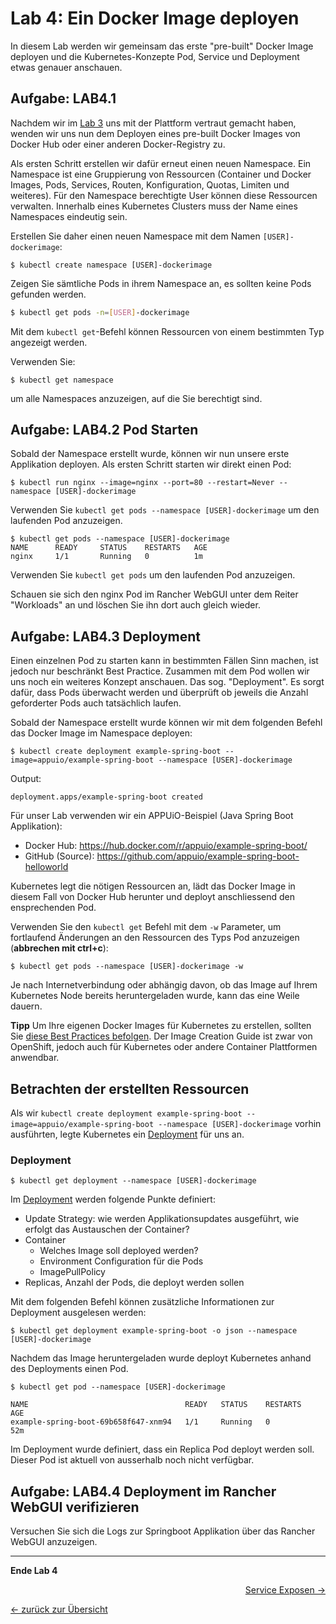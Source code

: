 # Lab 4: Ein Docker Image deployen

In diesem Lab werden wir gemeinsam das erste "pre-built" Docker Image deployen und die Kubernetes-Konzepte Pod, Service und Deployment etwas genauer anschauen.


## Aufgabe: LAB4.1

Nachdem wir im [Lab 3](03_first_steps.md) uns mit der Plattform vertraut gemacht haben, wenden wir uns nun dem Deployen eines pre-built Docker Images von Docker Hub oder einer anderen Docker-Registry zu.

Als ersten Schritt erstellen wir dafür erneut einen neuen Namespace. Ein Namespace ist eine Gruppierung von Ressourcen (Container und Docker Images, Pods, Services, Routen, Konfiguration, Quotas, Limiten und weiteres). Für den Namespace berechtigte User können diese Ressourcen verwalten. Innerhalb eines Kubernetes Clusters muss der Name eines Namespaces eindeutig sein.

Erstellen Sie daher einen neuen Namespace mit dem Namen `[USER]-dockerimage`:

```
$ kubectl create namespace [USER]-dockerimage
```

Zeigen Sie sämtliche Pods in ihrem Namespace an, es sollten keine Pods gefunden werden.
```bash
$ kubectl get pods -n=[USER]-dockerimage
```

Mit dem `kubectl get`-Befehl können Ressourcen von einem bestimmten Typ angezeigt werden.

Verwenden Sie:
```
$ kubectl get namespace
```
um alle Namespaces anzuzeigen, auf die Sie berechtigt sind.

## Aufgabe: LAB4.2 Pod Starten

Sobald der Namespace erstellt wurde, können wir nun unsere erste Applikation deployen. Als ersten Schritt starten wir direkt einen Pod:

```
$ kubectl run nginx --image=nginx --port=80 --restart=Never --namespace [USER]-dockerimage
```

Verwenden Sie `kubectl get pods --namespace [USER]-dockerimage` um den laufenden Pod anzuzeigen.
```
$ kubectl get pods --namespace [USER]-dockerimage
NAME      READY     STATUS    RESTARTS   AGE
nginx     1/1       Running   0          1m
```


Verwenden Sie `kubectl get pods` um den laufenden Pod anzuzeigen.

Schauen sie sich den nginx Pod im Rancher WebGUI unter dem Reiter "Workloads" an und löschen Sie ihn dort auch gleich wieder.

## Aufgabe: LAB4.3 Deployment

Einen einzelnen Pod zu starten kann in bestimmten Fällen Sinn machen, ist jedoch nur beschränkt Best Practice. Zusammen mit dem Pod wollen wir uns noch ein weiteres Konzept anschauen. Das sog. "Deployment". Es sorgt dafür, dass Pods überwacht werden und überprüft ob jeweils die Anzahl geforderter Pods auch tatsächlich laufen.

Sobald der Namespace erstellt wurde können wir mit dem folgenden Befehl das Docker Image im Namespace deployen:

```
$ kubectl create deployment example-spring-boot --image=appuio/example-spring-boot --namespace [USER]-dockerimage
```

Output:
```
deployment.apps/example-spring-boot created
```

Für unser Lab verwenden wir ein APPUiO-Beispiel (Java Spring Boot Applikation):
- Docker Hub: https://hub.docker.com/r/appuio/example-spring-boot/
- GitHub (Source): https://github.com/appuio/example-spring-boot-helloworld

Kubernetes legt die nötigen Ressourcen an, lädt das Docker Image in diesem Fall von Docker Hub herunter und deployt anschliessend den ensprechenden Pod.

Verwenden Sie den `kubectl get` Befehl mit dem `-w` Parameter, um fortlaufend Änderungen an den Ressourcen des Typs Pod anzuzeigen (**abbrechen mit ctrl+c**):
```
$ kubectl get pods --namespace [USER]-dockerimage -w
```

Je nach Internetverbindung oder abhängig davon, ob das Image auf Ihrem Kubernetes Node bereits heruntergeladen wurde, kann das eine Weile dauern. 

**Tipp** Um Ihre eigenen Docker Images für Kubernetes zu erstellen, sollten Sie [diese Best Practices befolgen](https://docs.openshift.com/container-platform/latest/creating_images/guidelines.html). Der Image Creation Guide ist zwar von OpenShift, jedoch auch für Kubernetes oder andere Container Plattformen anwendbar.


## Betrachten der erstellten Ressourcen

Als wir `kubectl create deployment example-spring-boot --image=appuio/example-spring-boot --namespace [USER]-dockerimage` vorhin ausführten, legte Kubernetes ein [Deployment](https://kubernetes.io/docs/concepts/workloads/controllers/deployment/) für uns an.


### Deployment

```
$ kubectl get deployment --namespace [USER]-dockerimage
```

Im [Deployment](https://kubernetes.io/docs/concepts/workloads/controllers/deployment/) werden folgende Punkte definiert:

- Update Strategy: wie werden Applikationsupdates ausgeführt, wie erfolgt das Austauschen der Container?
- Container
  - Welches Image soll deployed werden?
  - Environment Configuration für die Pods
  - ImagePullPolicy
- Replicas, Anzahl der Pods, die deployt werden sollen

Mit dem folgenden Befehl können zusätzliche Informationen zur Deployment ausgelesen werden:
```
$ kubectl get deployment example-spring-boot -o json --namespace [USER]-dockerimage
```

Nachdem das Image heruntergeladen wurde deployt Kubernetes anhand des Deployments einen Pod.

```
$ kubectl get pod --namespace [USER]-dockerimage
```

```
NAME                                   READY   STATUS    RESTARTS   AGE
example-spring-boot-69b658f647-xnm94   1/1     Running   0          52m
```

Im Deployment wurde definiert, dass ein Replica Pod deployt werden soll. Dieser Pod ist aktuell von ausserhalb noch nicht verfügbar.


## Aufgabe: LAB4.4 Deployment im Rancher WebGUI verifizieren

Versuchen Sie sich die Logs zur Springboot Applikation über das Rancher WebGUI anzuzeigen.

---

**Ende Lab 4**

<p width="100px" align="right"><a href="05_expose_service.md">Service Exposen →</a></p>

[← zurück zur Übersicht](../README.md)
